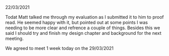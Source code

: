 22/03/2021

Todat Matt talked me through my evaluation as I submitted it to him to proof read. He seemed happy with it, but pointed out at some points I was needing to be more clear and refrence a couple of things. Besides this we said I should try and finish my design chapter and background for the next meeting. 

We agreed to meet 1 week today on the 29/03/2021

